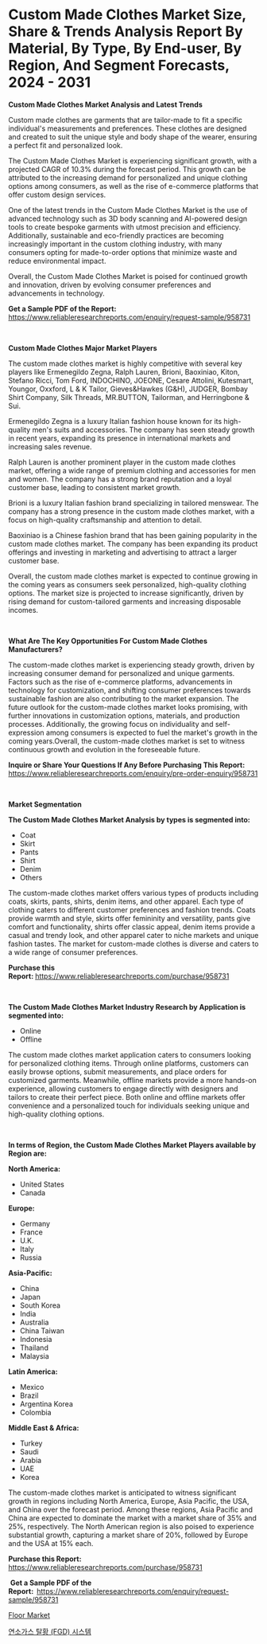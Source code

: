 <p><h1>Custom Made Clothes Market Size, Share & Trends Analysis Report By Material, By Type, By End-user, By Region, And Segment Forecasts, 2024 - 2031</h1></p><p><strong>Custom Made Clothes Market Analysis and Latest Trends</strong></p>
<p><p>Custom made clothes are garments that are tailor-made to fit a specific individual's measurements and preferences. These clothes are designed and created to suit the unique style and body shape of the wearer, ensuring a perfect fit and personalized look.</p><p>The Custom Made Clothes Market is experiencing significant growth, with a projected CAGR of 10.3% during the forecast period. This growth can be attributed to the increasing demand for personalized and unique clothing options among consumers, as well as the rise of e-commerce platforms that offer custom design services.</p><p>One of the latest trends in the Custom Made Clothes Market is the use of advanced technology such as 3D body scanning and AI-powered design tools to create bespoke garments with utmost precision and efficiency. Additionally, sustainable and eco-friendly practices are becoming increasingly important in the custom clothing industry, with many consumers opting for made-to-order options that minimize waste and reduce environmental impact.</p><p>Overall, the Custom Made Clothes Market is poised for continued growth and innovation, driven by evolving consumer preferences and advancements in technology.</p></p>
<p><strong>Get a Sample PDF of the Report:&nbsp;</strong> <a href="https://www.reliableresearchreports.com/enquiry/request-sample/958731">https://www.reliableresearchreports.com/enquiry/request-sample/958731</a></p>
<p>&nbsp;</p>
<p><strong>Custom Made Clothes Major Market Players</strong></p>
<p><p>The custom made clothes market is highly competitive with several key players like Ermenegildo Zegna, Ralph Lauren, Brioni, Baoxiniao, Kiton, Stefano Ricci, Tom Ford, INDOCHINO, JOEONE, Cesare Attolini, Kutesmart, Youngor, Oxxford, L & K Tailor, Gieves&Hawkes (G&H), JUDGER, Bombay Shirt Company, Silk Threads, MR.BUTTON, Tailorman, and Herringbone & Sui.</p><p>Ermenegildo Zegna is a luxury Italian fashion house known for its high-quality men's suits and accessories. The company has seen steady growth in recent years, expanding its presence in international markets and increasing sales revenue.</p><p>Ralph Lauren is another prominent player in the custom made clothes market, offering a wide range of premium clothing and accessories for men and women. The company has a strong brand reputation and a loyal customer base, leading to consistent market growth.</p><p>Brioni is a luxury Italian fashion brand specializing in tailored menswear. The company has a strong presence in the custom made clothes market, with a focus on high-quality craftsmanship and attention to detail.</p><p>Baoxiniao is a Chinese fashion brand that has been gaining popularity in the custom made clothes market. The company has been expanding its product offerings and investing in marketing and advertising to attract a larger customer base.</p><p>Overall, the custom made clothes market is expected to continue growing in the coming years as consumers seek personalized, high-quality clothing options. The market size is projected to increase significantly, driven by rising demand for custom-tailored garments and increasing disposable incomes.</p></p>
<p>&nbsp;</p>
<p><strong>What Are The Key Opportunities For Custom Made Clothes Manufacturers?</strong></p>
<p><p>The custom-made clothes market is experiencing steady growth, driven by increasing consumer demand for personalized and unique garments. Factors such as the rise of e-commerce platforms, advancements in technology for customization, and shifting consumer preferences towards sustainable fashion are also contributing to the market expansion. The future outlook for the custom-made clothes market looks promising, with further innovations in customization options, materials, and production processes. Additionally, the growing focus on individuality and self-expression among consumers is expected to fuel the market's growth in the coming years.Overall, the custom-made clothes market is set to witness continuous growth and evolution in the foreseeable future.</p></p>
<p><strong>Inquire or Share Your Questions If Any Before Purchasing This Report:</strong> <a href="https://www.reliableresearchreports.com/enquiry/pre-order-enquiry/958731">https://www.reliableresearchreports.com/enquiry/pre-order-enquiry/958731</a></p>
<p>&nbsp;</p>
<p><strong>Market Segmentation</strong></p>
<p><strong>The Custom Made Clothes Market Analysis by types is segmented into:</strong></p>
<p><ul><li>Coat</li><li>Skirt</li><li>Pants</li><li>Shirt</li><li>Denim</li><li>Others</li></ul></p>
<p><p>The custom-made clothes market offers various types of products including coats, skirts, pants, shirts, denim items, and other apparel. Each type of clothing caters to different customer preferences and fashion trends. Coats provide warmth and style, skirts offer femininity and versatility, pants give comfort and functionality, shirts offer classic appeal, denim items provide a casual and trendy look, and other apparel cater to niche markets and unique fashion tastes. The market for custom-made clothes is diverse and caters to a wide range of consumer preferences.</p></p>
<p><strong>Purchase this Report:&nbsp;</strong><a href="https://www.reliableresearchreports.com/purchase/958731">https://www.reliableresearchreports.com/purchase/958731</a></p>
<p>&nbsp;</p>
<p><strong>The Custom Made Clothes Market Industry Research by Application is segmented into:</strong></p>
<p><ul><li>Online</li><li>Offline</li></ul></p>
<p><p>The custom made clothes market application caters to consumers looking for personalized clothing items. Through online platforms, customers can easily browse options, submit measurements, and place orders for customized garments. Meanwhile, offline markets provide a more hands-on experience, allowing customers to engage directly with designers and tailors to create their perfect piece. Both online and offline markets offer convenience and a personalized touch for individuals seeking unique and high-quality clothing options.</p></p>
<p>&nbsp;</p>
<p><strong>In terms of Region, the Custom Made Clothes Market Players available by Region are:</strong></p>
<p>
    <p> <strong> North America: </strong>
        <ul>
            <li>United States</li>
            <li>Canada</li>
        </ul>
        </p> 
    <p> <strong> Europe: </strong>
        <ul>
            <li>Germany</li>
            <li>France</li>
            <li>U.K.</li>
            <li>Italy</li>
            <li>Russia</li>
        </ul>
        </p> 
    <p> <strong> Asia-Pacific: </strong>
        <ul>
            <li>China</li>
            <li>Japan</li>
            <li>South Korea</li>
            <li>India</li>
            <li>Australia</li>
            <li>China Taiwan</li>
            <li>Indonesia</li>
            <li>Thailand</li>
            <li>Malaysia</li>
        </ul>
        </p> 
    <p> <strong> Latin America: </strong>
        <ul>
            <li>Mexico</li>
            <li>Brazil</li>
            <li>Argentina Korea</li>
            <li>Colombia</li>
        </ul>
        </p> 
    <p> <strong> Middle East & Africa: </strong>
        <ul>
            <li>Turkey</li>
            <li>Saudi</li>
            <li>Arabia</li>
            <li>UAE</li>
            <li>Korea</li>
        </ul>
    </p>
    </p>
<p><p>The custom-made clothes market is anticipated to witness significant growth in regions including North America, Europe, Asia Pacific, the USA, and China over the forecast period. Among these regions, Asia Pacific and China are expected to dominate the market with a market share of 35% and 25%, respectively. The North American region is also poised to experience substantial growth, capturing a market share of 20%, followed by Europe and the USA at 15% each.</p></p>
<p><strong>Purchase this Report: </strong><a href="https://www.reliableresearchreports.com/purchase/958731">https://www.reliableresearchreports.com/purchase/958731</a></p>
<p>&nbsp;<strong>Get a Sample PDF of the Report:&nbsp;&nbsp;</strong><a href="https://www.reliableresearchreports.com/enquiry/request-sample/958731">https://www.reliableresearchreports.com/enquiry/request-sample/958731</a></p>
<p><strong></strong></p>
<p><p><a href="https://github.com/Sarissaschmalingtr6fz2739/Market-Research-Report-List-1/blob/main/floor-market.md">Floor Market</a></p><p><a href="https://medium.com/@robertojones8678/%EC%9C%A0%ED%99%A9%EC%82%B0%ED%99%94%EB%AC%BC-%EB%B0%B0%EC%B6%9C%EA%B0%80%EC%8A%A4-%EC%A0%9C%EA%B1%B0-fgd-%EC%8B%9C%EC%8A%A4%ED%85%9C-%EC%8B%9C%EC%9E%A5-%EC%8B%9C%EC%9E%A5-cagr-%EC%8B%9C%EC%9E%A5-%EB%8F%99%ED%96%A5-%EB%B0%8F-%EC%84%B1%EC%9E%A5-%EC%A0%84%EB%9E%B5%EC%97%90-%EB%8C%80%ED%95%9C-%ED%86%B5%EC%B0%B0%EB%A0%A5-051025f77c42">연소가스 탈황 (FGD) 시스템</a></p></p>